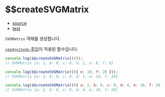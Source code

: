 # \$\$createSVGMatrix

- [source](./createSVGMatrix.index.js)
- [test](./createSVGMatrix.spec.js)

`SVGMatrix` 객체를 생성합니다.

[`<svg></svg>` 주입](../../doc/SVG_INJECTION.md)이 적용된 함수입니다.

```javascript
console.log($$createSVGMatrix()());
// SVGMatrix {a: 1, b: 0, c: 0, d: 1, e: 0, f: 0}
```

```javascript
console.log($$createSVGMatrix()({ e: 10, f: 20 }));
// SVGMatrix {a: 1, b: 0, c: 0, d: 1, e: 10, f: 20}
```

```javascript
console.log($$createSVGMatrix()({ a: 2, b: 0, c: 0, d: 4, e: 10, f: 20 }));
// SVGMatrix {a: 2, b: 0, c: 0, d: 4, e: 10, f: 20}
```
